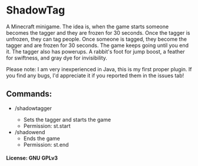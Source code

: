 # ShadowTag
A Minecraft minigame. The idea is, when the game starts someone becomes the tagger and they are frozen for 30 seconds.
Once the tagger is unfrozen, they can tag people. Once someone is tagged, they become the tagger and are frozen for 30 seconds. The game keeps going until you end it.
The tagger also has powerups. A rabbit's foot for jump boost, a feather for swiftness, and gray dye for invisibility.

Please note: I am very inexperienced in Java, this is my first proper plugin. If you find any bugs, I'd appreciate it if you reported them in the issues tab!


## Commands:
* /shadowtagger <player>
  * Sets the tagger and starts the game
  * Permission: st.start
* /shadowend
  * Ends the game
  * Permission: st.end

 
 #### License: GNU GPLv3
